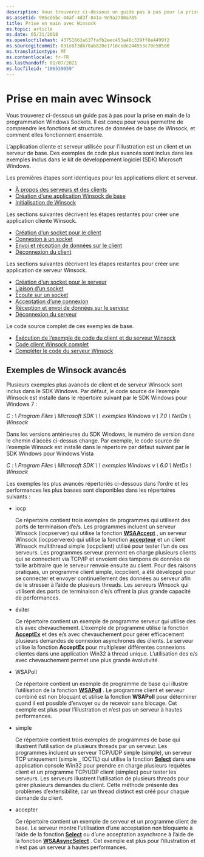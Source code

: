 ```yaml
---
description: Vous trouverez ci-dessous un guide pas à pas pour la prise en main de la programmation Windows Sockets.
ms.assetid: 905cd5bc-44af-4d3f-841a-9e9a2700a785
title: Prise en main avec Winsock
ms.topic: article
ms.date: 05/31/2018
ms.openlocfilehash: 43751663a637fafb2eec453a48c329ff8e4499f2
ms.sourcegitcommit: 831e8f3db78ab820e1710cede244553c70e50500
ms.translationtype: MT
ms.contentlocale: fr-FR
ms.lasthandoff: 01/07/2021
ms.locfileid: "106539059"
---
```

# <a name="getting-started-with-winsock"></a>Prise en main avec Winsock

Vous trouverez ci-dessous un guide pas à pas pour la prise en main de la programmation Windows Sockets. Il est conçu pour vous permettre de comprendre les fonctions et structures de données de base de Winsock, et comment elles fonctionnent ensemble.

L’application cliente et serveur utilisée pour l’illustration est un client et un serveur de base. Des exemples de code plus avancés sont inclus dans les exemples inclus dans le kit de développement logiciel (SDK) Microsoft Windows.

Les premières étapes sont identiques pour les applications client et serveur.

-   [À propos des serveurs et des clients](about-clients-and-servers.md)
-   [Création d’une application Winsock de base](creating-a-basic-winsock-application.md)
-   [Initialisation de Winsock](initializing-winsock.md)

Les sections suivantes décrivent les étapes restantes pour créer une application cliente Winsock.

-   [Création d’un socket pour le client](creating-a-socket-for-the-client.md)
-   [Connexion à un socket](connecting-to-a-socket.md)
-   [Envoi et réception de données sur le client](sending-and-receiving-data-on-the-client.md)
-   [Déconnexion du client](disconnecting-the-client.md)

Les sections suivantes décrivent les étapes restantes pour créer une application de serveur Winsock.

-   [Création d’un socket pour le serveur](creating-a-socket-for-the-server.md)
-   [Liaison d’un socket](binding-a-socket.md)
-   [Écoute sur un socket](listening-on-a-socket.md)
-   [Acceptation d’une connexion](accepting-a-connection.md)
-   [Réception et envoi de données sur le serveur](receiving-and-sending-data-on-the-server.md)
-   [Déconnexion du serveur](disconnecting-the-server.md)

Le code source complet de ces exemples de base.

-   [Exécution de l’exemple de code du client et du serveur Winsock](finished-server-and-client-code.md)
-   [Code client Winsock complet](complete-client-code.md)
-   [Compléter le code du serveur Winsock](complete-server-code.md)

## <a name="advanced-winsock-samples"></a>Exemples de Winsock avancés

Plusieurs exemples plus avancés de client et de serveur Winsock sont inclus dans le SDK Windows. Par défaut, le code source de l’exemple Winsock est installé dans le répertoire suivant par le SDK Windows pour Windows 7 :

*C : \\ Program Files \\ Microsoft SDK \\ \\ exemples Windows v \\ 7.0 \\ NetDs \\ Winsock*

Dans les versions antérieures du SDK Windows, le numéro de version dans le chemin d’accès ci-dessus change. Par exemple, le code source de l’exemple Winsock est installé dans le répertoire par défaut suivant par le SDK Windows pour Windows Vista

*C : \\ Program Files \\ Microsoft SDK \\ \\ exemples Windows v \\ 6.0 \\ NetDs \\ Winsock*

Les exemples les plus avancés répertoriés ci-dessous dans l’ordre et les performances les plus basses sont disponibles dans les répertoires suivants :

-   iocp

    Ce répertoire contient trois exemples de programmes qui utilisent des ports de terminaison d’e/s. Les programmes incluent un serveur Winsock (iocpserver) qui utilise la fonction [**WSAAccept**](/windows/desktop/api/Winsock2/nf-winsock2-wsaaccept) , un serveur Winsock (iocpserverex) qui utilise la fonction [**accepteur**](/windows/win32/api/mswsock/nf-mswsock-acceptex) et un client Winsock multithread simple (iocpclient) utilisé pour tester l’un de ces serveurs. Les programmes serveur prennent en charge plusieurs clients qui se connectent via TCP/IP et envoient des tampons de données de taille arbitraire que le serveur renvoie ensuite au client. Pour des raisons pratiques, un programme client simple, iocpclient, a été développé pour se connecter et envoyer continuellement des données au serveur afin de le stresser à l’aide de plusieurs threads. Les serveurs Winsock qui utilisent des ports de terminaison d’e/s offrent la plus grande capacité de performances.

-   éviter

    Ce répertoire contient un exemple de programme serveur qui utilise des e/s avec chevauchement. L’exemple de programme utilise la fonction [**AcceptEx**](/windows/win32/api/mswsock/nf-mswsock-acceptex) et des e/s avec chevauchement pour gérer efficacement plusieurs demandes de connexion asynchrones des clients. Le serveur utilise la fonction **AcceptEx** pour multiplexer différentes connexions clientes dans une application Win32 à thread unique. L’utilisation des e/s avec chevauchement permet une plus grande évolutivité.

-   WSAPoll

    Ce répertoire contient un exemple de programme de base qui illustre l’utilisation de la fonction [**WSAPoll**](/windows/win32/api/winsock2/nf-winsock2-wsapoll) . Le programme client et serveur combiné est non bloquant et utilise la fonction **WSAPoll** pour déterminer quand il est possible d’envoyer ou de recevoir sans blocage. Cet exemple est plus pour l’illustration et n’est pas un serveur à hautes performances.

-   simple

    Ce répertoire contient trois exemples de programmes de base qui illustrent l’utilisation de plusieurs threads par un serveur. Les programmes incluent un serveur TCP/UDP simple (simple), un serveur TCP uniquement (simple \_ IOCTL) qui utilise la fonction [**Select**](/windows/desktop/api/Winsock2/nf-winsock2-select) dans une application console Win32 pour prendre en charge plusieurs requêtes client et un programme TCP/UDP client (simplec) pour tester les serveurs. Les serveurs illustrent l’utilisation de plusieurs threads pour gérer plusieurs demandes du client. Cette méthode présente des problèmes d’extensibilité, car un thread distinct est créé pour chaque demande du client.

-   accepter

    Ce répertoire contient un exemple de serveur et un programme client de base. Le serveur montre l’utilisation d’une acceptation non bloquante à l’aide de la fonction [**Select**](/windows/desktop/api/Winsock2/nf-winsock2-select) ou d’une acceptation asynchrone à l’aide de la fonction [**WSAAsyncSelect**](/windows/desktop/api/winsock/nf-winsock-wsaasyncselect) . Cet exemple est plus pour l’illustration et n’est pas un serveur à hautes performances.

 

 
